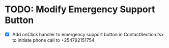 # TODO: Modify Emergency Support Button

- [x] Add onClick handler to emergency support button in ContactSection.tsx to initiate phone call to +254792151754
